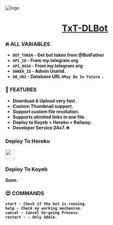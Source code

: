 <img src="https://graph.org/file/9f6c0231a552ff16c3407.jpg" alt="logo" target="logo">

<h1 align="center">
 <b><a href="https://t.me/Txt_DLBot" target="/blank">TxT-DLBot</a></>
</h1>

### 🔥 ALL VARIABLES

* `BOT_TOKEN`  - Get bot token from @BotFather
* `API_ID` - From my.telegram.org 
* `API_HASH` - From my.telegram.org
* `OWNER_ID` - Admin UserId.
* `DB_URI` - Database URL `#May Be In Future `.

### 🥰 FEATURES
 - Download & Upload very fast .
 - Custom Thumbnail support.
 - Support custom file resolution.
 - Supports ulimited links in one file.
 - Deploy to Koyeb + Heroku + Railway.
 - Developer Service 24x7. 🔥

### Deploy To Heroku

<a href="https://heroku.com/deploy?template=https://github.com/Techbotlover/MR-22-TXTVDO-LEECH/edit/main/README.md">
     <img height="30px" src="https://img.shields.io/badge/Deploy%20To%20Heroku-blueviolet?style=for-the-badge&logo=heroku">
  </a>

  ### Deploy To Koyeb 
   _**Soon.**_
  
### 😍 COMMANDS
```
start - Check if the bot is running.
help - Check my working mechanism.
cancel - Cancel On-going Process.
restart - ⚠️ Only Admin.
```
